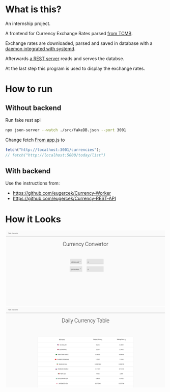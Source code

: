 # What is this?

An internship project.

A frontend for Currency Exchange Rates parsed [from TCMB](https://www.tcmb.gov.tr/kurlar/today.xml).

Exchange rates are downloaded, parsed and saved in database with a [daemon integrated with systemd](https://github.com/eugercek/Currency-Worker).

Afterwards [a REST server](https://github.com/eugercek/Currency-REST-API) reads and serves the databse.

At the last step this program is used to display the exchange rates.

# How to run

## Without backend

Run fake rest api

```sh
npx json-server --watch ./src/fakeDB.json --port 3001
```

Change fetch [From app.js](src/App.js) to

```javascript
fetch("http://localhost:3001/currencies");
// fetch("http://localhost:5000/today/list")
```

## With backend

Use the instructions from:

- https://github.com/eugercek/Currency-Worker
- https://github.com/eugercek/Currency-REST-API

# How it Looks

<p align="center">
    <img src="./images/converter.png" alt="Converter route" width="500"/>
    <br>
    <img src="./images/table.png" alt="Table route" width="500"/>
</p>
